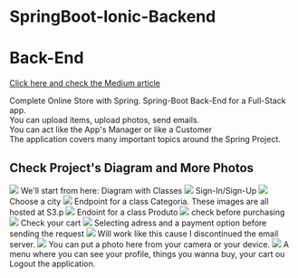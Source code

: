 # SpringBoot-Ionic-Backend
<h1>Back-End</h1>
 <a href="https://medium.com/renato1902/spring-boot-and-ionic-online-store-app-b58e41cc07e0">Click here and check the Medium article</a> 
 <p>Complete Online Store with Spring.
    Spring-Boot Back-End for a Full-Stack app. <br>
    You can upload items, upload photos, send emails. <br>
    You can act like the App's Manager or like a Customer <br>
    The application covers many important topics around the Spring Project.</p>
    <h2>Check Project's Diagram and More Photos</h2>
     <img src="https://github.com/renatogondin/spring-ionic-backend/blob/master/fotografias/1.png">
     <caption>We'll start from here: Diagram with Classes</caption>
    <img src="https://github.com/renatogondin/spring-ionic-backend/blob/master/fotografias/2.png">
    <caption>Sign-In/Sign-Up</caption>
    <img src="https://github.com/renatogondin/spring-ionic-backend/blob/master/fotografias/3.png">
     <caption>Choose a city</caption>
    <img src="https://github.com/renatogondin/spring-ionic-backend/blob/master/fotografias/4.png">
     <caption>Endpoint for a class Categoria. These images are all hosted at S3.p</caption>
    <img src="https://github.com/renatogondin/spring-ionic-backend/blob/master/fotografias/5.png">
     <caption>Endoint for a class Produto</caption>
    <img src="https://github.com/renatogondin/spring-ionic-backend/blob/master/fotografias/6.png">
     <caption>check before purchasing</caption>
    <img src="https://github.com/renatogondin/spring-ionic-backend/blob/master/fotografias/7.png">
     <caption>Check your cart</caption>
    <img src="https://github.com/renatogondin/spring-ionic-backend/blob/master/fotografias/8.png">
     <caption>Selecting adress and a payment option before sending the request</caption>
    <img src="https://github.com/renatogondin/spring-ionic-backend/blob/master/fotografias/9.png">
     <caption>Will work like this cause I discontinued the email server.</caption>
    <img src="https://github.com/renatogondin/spring-ionic-backend/blob/master/fotografias/b1.png">
     <caption>You can put a photo here from your camera or your device.</caption>
    <img src="https://github.com/renatogondin/spring-ionic-backend/blob/master/fotografias/b2.png">
     <caption>A menu where you can see your profile, things you wanna buy, your cart ou Logout the application.</caption>
   
    
    
